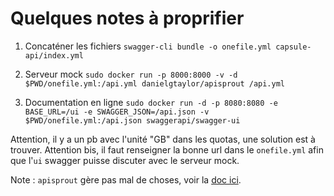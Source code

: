 # Quelques notes à proprifier

1. Concaténer les fichiers
`swagger-cli bundle -o onefile.yml capsule-api/index.yml`

2. Serveur mock
`sudo docker run -p 8000:8000 -v -d $PWD/onefile.yml:/api.yml danielgtaylor/apisprout /api.yml`

3. Documentation en ligne
`sudo docker run -d -p 8080:8080 -e BASE_URL=/ui -e SWAGGER_JSON=/api.json -v $PWD/onefile.yml:/api.json swaggerapi/swagger-ui`

Attention, il y a un pb avec l'unité "GB" dans les quotas, une solution est à trouver.
Attention bis, il faut renseigner la bonne url dans le `onefile.yml` afin que l'`ui` swagger puisse discuter avec le serveur mock.

Note : `apisprout` gère pas mal de choses, voir la [doc ici](https://github.com/danielgtaylor/apisprout).
